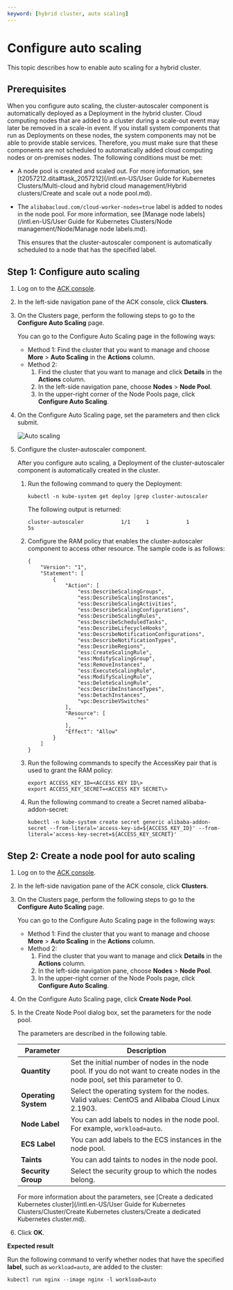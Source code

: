 ```yaml
---
keyword: [hybrid cluster, auto scaling]
---
```


# Configure auto scaling

This topic describes how to enable auto scaling for a hybrid cluster.

## Prerequisites

When you configure auto scaling, the cluster-autoscaler component is automatically deployed as a Deployment in the hybrid cluster. Cloud computing nodes that are added to a cluster during a scale-out event may later be removed in a scale-in event. If you install system components that run as Deployments on these nodes, the system components may not be able to provide stable services. Therefore, you must make sure that these components are not scheduled to automatically added cloud computing nodes or on-premises nodes. The following conditions must be met:

-   A node pool is created and scaled out. For more information, see [t2057212.dita\#task\_2057212](/intl.en-US/User Guide for Kubernetes Clusters/Multi-cloud and hybrid cloud management/Hybrid clusters/Create and scale out a node pool.md).
-   The `alibabacloud.com/cloud-worker-nodes=true` label is added to nodes in the node pool. For more information, see [Manage node labels](/intl.en-US/User Guide for Kubernetes Clusters/Node management/Node/Manage node labels.md).

    This ensures that the cluster-autoscaler component is automatically scheduled to a node that has the specified label.


## Step 1: Configure auto scaling

1.  Log on to the [ACK console](https://cs.console.aliyun.com).

2.  In the left-side navigation pane of the ACK console, click **Clusters**.

3.  On the Clusters page, perform the following steps to go to the **Configure Auto Scaling** page.

    You can go to the Configure Auto Scaling page in the following ways:

    -   Method 1: Find the cluster that you want to manage and choose **More** \> **Auto Scaling** in the **Actions** column.
    -   Method 2:
        1.  Find the cluster that you want to manage and click **Details** in the **Actions** column.
        2.  In the left-side navigation pane, choose **Nodes** \> **Node Pool**.
        3.  In the upper-right corner of the Node Pools page, click **Configure Auto Scaling**.
4.  On the Configure Auto Scaling page, set the parameters and then click submit.

    ![Auto scaling](https://static-aliyun-doc.oss-accelerate.aliyuncs.com/assets/img/en-US/5101766161/p248329.png)

5.  Configure the cluster-autoscaler component.

    After you configure auto scaling, a Deployment of the cluster-autoscaler component is automatically created in the cluster.

    1.  Run the following command to query the Deployment:

        ```
        kubectl -n kube-system get deploy |grep cluster-autoscaler
        ```

        The following output is returned:

        ```
        cluster-autoscaler            1/1     1            1           5s
        ```

    2.  Configure the RAM policy that enables the cluster-autoscaler component to access other resource. The sample code is as follows:

        ```
        {
            "Version": "1",
            "Statement": [
                {
                    "Action": [
                        "ess:DescribeScalingGroups",
                        "ess:DescribeScalingInstances",
                        "ess:DescribeScalingActivities",
                        "ess:DescribeScalingConfigurations",
                        "ess:DescribeScalingRules",
                        "ess:DescribeScheduledTasks",
                        "ess:DescribeLifecycleHooks",
                        "ess:DescribeNotificationConfigurations",
                        "ess:DescribeNotificationTypes",
                        "ess:DescribeRegions",
                        "ess:CreateScalingRule",
                        "ess:ModifyScalingGroup",
                        "ess:RemoveInstances",
                        "ess:ExecuteScalingRule",
                        "ess:ModifyScalingRule",
                        "ess:DeleteScalingRule",
                        "ecs:DescribeInstanceTypes",
                        "ess:DetachInstances",
                        "vpc:DescribeVSwitches"
                    ],
                    "Resource": [
                        "*"
                    ],
                    "Effect": "Allow"
                }
            ]
        }
        ```

    3.  Run the following commands to specify the AccessKey pair that is used to grant the RAM policy:

        ```
        export ACCESS_KEY_ID=<ACCESS KEY ID\>
        export ACCESS_KEY_SECRET=<ACCESS KEY SECRET\>
        ```

    4.  Run the following command to create a Secret named alibaba-addon-secret:

        ```
        kubectl -n kube-system create secret generic alibaba-addon-secret --from-literal='access-key-id=${ACCESS_KEY_ID}' --from-literal='access-key-secret=${ACCESS_KEY_SECRET}'
        ```


## Step 2: Create a node pool for auto scaling

1.  Log on to the [ACK console](https://cs.console.aliyun.com).

2.  In the left-side navigation pane of the ACK console, click **Clusters**.

3.  On the Clusters page, perform the following steps to go to the **Configure Auto Scaling** page.

    You can go to the Configure Auto Scaling page in the following ways:

    -   Method 1: Find the cluster that you want to manage and choose **More** \> **Auto Scaling** in the **Actions** column.
    -   Method 2:
        1.  Find the cluster that you want to manage and click **Details** in the **Actions** column.
        2.  In the left-side navigation pane, choose **Nodes** \> **Node Pool**.
        3.  In the upper-right corner of the Node Pools page, click **Configure Auto Scaling**.
4.  On the Configure Auto Scaling page, click **Create Node Pool**.

5.  In the Create Node Pool dialog box, set the parameters for the node pool.

    The parameters are described in the following table.

    |Parameter|Description|
    |---------|-----------|
    |**Quantity**|Set the initial number of nodes in the node pool. If you do not want to create nodes in the node pool, set this parameter to 0.|
    |**Operating System**|Select the operating system for the nodes. Valid values: CentOS and Alibaba Cloud Linux 2.1903.|
    |**Node Label**|You can add labels to nodes in the node pool. For example, `workload=auto`.|
    |**ECS Label**|You can add labels to the ECS instances in the node pool.|
    |**Taints**|You can add taints to nodes in the node pool.|
    |**Security Group**|Select the security group to which the nodes belong.|

    For more information about the parameters, see [Create a dedicated Kubernetes cluster](/intl.en-US/User Guide for Kubernetes Clusters/Cluster/Create Kubernetes clusters/Create a dedicated Kubernetes cluster.md).

6.  Click **OK**.


**Expected result**

Run the following command to verify whether nodes that have the specified **label**, such as `workload=auto`, are added to the cluster:

```
kubectl run nginx --image nginx -l workload=auto
```

